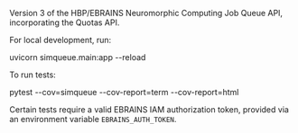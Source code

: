 Version 3 of the HBP/EBRAINS Neuromorphic Computing Job Queue API, incorporating the Quotas API.

For local development, run:

  uvicorn simqueue.main:app --reload

To run tests:

  pytest --cov=simqueue --cov-report=term --cov-report=html

Certain tests require a valid EBRAINS IAM authorization token,
provided via an environment variable `EBRAINS_AUTH_TOKEN`.
